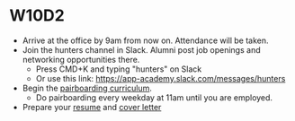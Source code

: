 # W10D2
* Arrive at the office by 9am from now on. Attendance will be taken.
* Join the hunters channel in Slack. Alumni post job openings and networking opportunities there.
  * Press CMD+K and typing "hunters" on Slack
  * Or use this link: https://app-academy.slack.com/messages/hunters
* Begin the [pairboarding curriculum][pair-boarding-curriculum].
  * Do pairboarding every weekday at 11am until you are employed.
* Prepare your [resume][resume] and [cover letter][cover-letter]

[pair-boarding-curriculum]: ../interview-prep/pairboarding/index.md#index
[job-app-materials-reviews]: ../self-presentation/job_app_materials_reviews.md


[resume]: ../self-presentation/resume.md
[cover-letter]: ../self-presentation/cover_letter.md
